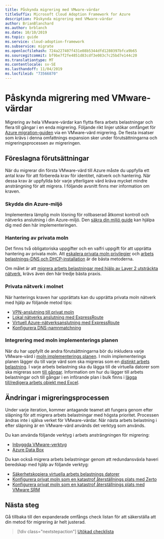 ```yaml
---
title: Påskynda migrering med VMware-värdar
titleSuffix: Microsoft Cloud Adoption Framework for Azure
description: Påskynda migrering med VMware-värdar
author: BrianBlanchard
ms.author: brblanch
ms.date: 10/10/2019
ms.topic: guide
ms.service: cloud-adoption-framework
ms.subservice: migrate
ms.openlocfilehash: 724a227407f431e08b5344dfd1280397bfca9b65
ms.sourcegitcommit: bf9be7f2fe4851d83cdf3e083c7c25bd7e144c20
ms.translationtype: MT
ms.contentlocale: sv-SE
ms.lasthandoff: 11/04/2019
ms.locfileid: "73566870"
---
```

# <a name="accelerate-migration-with-vmware-hosts"></a>Påskynda migrering med VMware-värdar

Migrering av hela VMware-värdar kan flytta flera arbets belastningar och flera till gångar i en enda migrering. Följande rikt linjer utökar omfånget för [Azure migration-guiden](../azure-migration-guide/index.md) via en VMware-värd migrering. De flesta insatser som krävs i denna omfattnings expansion sker under förutsättningarna och migreringsprocessen av migreringen.

## <a name="suggested-prerequisites"></a>Föreslagna förutsättningar

När du migrerar din första VMware-värd till Azure måste du uppfylla ett antal krav för att förbereda krav för identitet, nätverk och hantering. När dessa krav är uppfyllda bör varje ytterligare värd kräva mycket mindre ansträngning för att migrera. I följande avsnitt finns mer information om kraven.

### <a name="secure-your-azure-environment"></a>Skydda din Azure-miljö

Implementera lämplig moln lösning för rollbaserad åtkomst kontroll och nätverks anslutning i din Azure-miljö. Den [säkra din miljö guide](https://docs.microsoft.com/azure/vmware-cloudsimple/private-cloud-secure?toc=https://docs.microsoft.com/azure/cloud-adoption-framework/toc.json&bc=https://docs.microsoft.com/azure/cloud-adoption-framework/_bread/toc.json) kan hjälpa dig med den här implementeringen.

### <a name="private-cloud-management"></a>Hantering av privata moln

Det finns två obligatoriska uppgifter och en valfri uppgift för att upprätta hantering av privata moln. Att [eskalera privata moln privilegier](https://docs.microsoft.com/azure/vmware-cloudsimple/escalate-privileges?toc=https://docs.microsoft.com/azure/cloud-adoption-framework/toc.json&bc=https://docs.microsoft.com/azure/cloud-adoption-framework/_bread/toc.json) och [arbets belastnings-DNS och DHCP-installation](https://docs.microsoft.com/azure/vmware-cloudsimple/dns-dhcp-setup?toc=https://docs.microsoft.com/azure/cloud-adoption-framework/toc.json&bc=https://docs.microsoft.com/azure/cloud-adoption-framework/_bread/toc.json) är de bästa metoderna.

Om målet är att [migrera arbets belastningar med hjälp av Layer 2 utsträckta nätverk](https://docs.microsoft.com/azure/vmware-cloudsimple/migration-layer-2-vpn?toc=https://docs.microsoft.com/azure/cloud-adoption-framework/toc.json&bc=https://docs.microsoft.com/azure/cloud-adoption-framework/_bread/toc.json), krävs även den här tredje bästa praxis.

### <a name="private-cloud-networking"></a>Privata nätverk i molnet

När hanterings kraven har upprättats kan du upprätta privata moln nätverk med hjälp av följande metod tips:

- [VPN-anslutning till privat moln](https://docs.microsoft.com/azure/vmware-cloudsimple/set-up-vpn?toc=https://docs.microsoft.com/azure/cloud-adoption-framework/toc.json&bc=https://docs.microsoft.com/azure/cloud-adoption-framework/_bread/toc.json)
- [Lokal nätverks anslutning med ExpressRoute](https://docs.microsoft.com/azure/vmware-cloudsimple/on-premises-connection?toc=https://docs.microsoft.com/azure/cloud-adoption-framework/toc.json&bc=https://docs.microsoft.com/azure/cloud-adoption-framework/_bread/toc.json)
- [Virtuell Azure-nätverksanslutning med ExpressRoute](https://docs.microsoft.com/azure/vmware-cloudsimple/azure-expressroute-connection?toc=https://docs.microsoft.com/azure/cloud-adoption-framework/toc.json&bc=https://docs.microsoft.com/azure/cloud-adoption-framework/_bread/toc.json)
- [Konfigurera DNS-namnmatchning](https://docs.microsoft.com/azure/vmware-cloudsimple/on-premises-dns-setup?toc=https://docs.microsoft.com/azure/cloud-adoption-framework/toc.json&bc=https://docs.microsoft.com/azure/cloud-adoption-framework/_bread/toc.json)

### <a name="integration-with-the-cloud-adoption-plan"></a>Integrering med moln implementerings planen

När du har uppfyllt de andra förutsättningarna bör du inkludera varje VMware-värd i [moln implementerings planen](../../plan/template.md). I moln implementerings planen lägger du till varje värd som ska migreras som en [distinkt arbets belastning](../../plan/workloads.md). I varje arbets belastning ska du lägga till de virtuella datorer som ska migreras som [till gångar](../../plan/workloads.md). Information om hur du lägger till arbets belastningar och till gångar i en införande plan i bulk finns i [lägga till/redigera arbets objekt med Excel](https://docs.microsoft.com/azure/devops/boards/backlogs/office/bulk-add-modify-work-items-excel?view=azure-devops).

## <a name="migrate-process-changes"></a>Ändringar i migreringsprocessen

Under varje iteration, kommer antagande teamet att fungera genom efter släpning för att migrera arbets belastningar med högsta prioritet. Processen ändras inte i själva verket för VMware-värdar. När nästa arbets belastning i efter släpning är en VMware-värd används det verktyg som används.

Du kan använda följande verktyg i arbets ansträngningen för migrering:

- [Inbyggda VMware-verktyg](https://docs.microsoft.com/azure/vmware-cloudsimple/migrate-workloads?toc=https://docs.microsoft.com/azure/cloud-adoption-framework/toc.json&bc=https://docs.microsoft.com/azure/cloud-adoption-framework/_bread/toc.json)
- [Azure Data Box](https://docs.microsoft.com/azure/vmware-cloudsimple/migration-using-azure-data-box?toc=https://docs.microsoft.com/azure/cloud-adoption-framework/toc.json&bc=https://docs.microsoft.com/azure/cloud-adoption-framework/_bread/toc.json)

Du kan också migrera arbets belastningar genom att redundansväxla haveri beredskap med hjälp av följande verktyg:

- [Säkerhetskopiera virtuella arbets belastnings datorer](https://docs.microsoft.com/azure/vmware-cloudsimple/backup-workloads-veeam?toc=https://docs.microsoft.com/azure/cloud-adoption-framework/toc.json&bc=https://docs.microsoft.com/azure/cloud-adoption-framework/_bread/toc.json)
- [Konfigurera privat moln som en katastrof återställnings plats med Zerto](https://docs.microsoft.com/azure/vmware-cloudsimple/disaster-recovery-zerto?toc=https://docs.microsoft.com/azure/cloud-adoption-framework/toc.json&bc=https://docs.microsoft.com/azure/cloud-adoption-framework/_bread/toc.json)
- [Konfigurera privat moln som en katastrof återställnings plats med VMware SRM](https://docs.microsoft.com/azure/vmware-cloudsimple/disaster-recovery-site-recovery-manager?toc=https://docs.microsoft.com/azure/cloud-adoption-framework/toc.json&bc=https://docs.microsoft.com/azure/cloud-adoption-framework/_bread/toc.json)

## <a name="next-steps"></a>Nästa steg

Gå tillbaka till den expanderade omfångs check listan för att säkerställa att din metod för migrering är helt justerad.

> [!div class="nextstepaction"]
> [Utökad checklista](./index.md)
